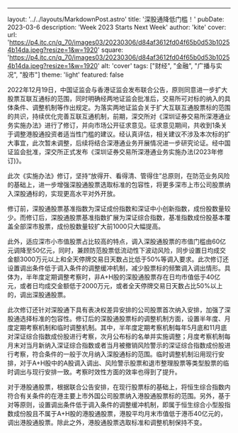 ---
layout: '../../layouts/MarkdownPost.astro'
title: '深股通降低门槛！'
pubDate: 2023-03-6
description: 'Week 2023 Starts Next Week'
author: 'kite'
cover:
    url: 'https://p4.itc.cn/q_70/images03/20230306/d84af3612fd04f65b0d53b10254b14da.jpeg?resize=1&w=1920'
    square: 'https://p4.itc.cn/q_70/images03/20230306/d84af3612fd04f65b0d53b10254b14da.jpeg?resize=1&w=1920'
    alt: 'cover'
tags: ["财经", "金融", "广播与实况", "股市"]
theme: 'light'
featured: false

2022年12月19日，中国证监会与香港证监会发布联合公告，原则同意进一步扩大股票互联互通标的范围，同时明确经两地证监会批准后，交易所可对标的纳入的具体条件、调整机制等作出规定。为落实两地证监会关于扩大互联互通股票标的范围的共识，持续优化完善互联互通机制，前期，深交所对《深圳证券交易所深港通业务实施办法》进行了修订，并向市场公开征求意见。征求意见期间，共收到1条关于调整港股通投资者适当性门槛的建议。经认真评估，相关建议不涉及本次标的扩大事宜，此次暂未调整，后续将结合深港通业务开展情况进一步研究论证。经中国证监会批准，深交所正式发布《深圳证券交易所深港通业务实施办法(2023年修订)》。

此次《实施办法》修订，坚持“放得开、看得清、管得住”总原则，在防范业务风险的基础上，进一步增强深股通股票选取标准的包容性，将更多深市上市公司股票纳入深股通标的，实现更高水平对外开放。

修订前，深股通股票基准指数为深证成份指数和深证中小创新指数，成份股数量较少。而修订后，深股通股票基准指数扩展为深证综合指数，基准指数成份股基本覆盖全部深市股票，成份股数量较扩大前1000只大幅提高。

此外，适应深市小市值股票占比较高的特点，调入深股通股票的市值门槛由60亿元调降至50亿元，同时，兼顾防范股票低流动性下波动风险，同步设置日均成交金额3000万元以上和全天停牌交易日天数占比低于50%等调入要求。此次修订还设置调出条件低于调入条件的调整缓冲机制，减少股票标的频繁调入调出情形。具体为，半年度定期调整考察时，非A+H股的深股通股票存在日均市值低于40亿元，或者日均成交金额低于2000万元，或者全天停牌交易日天数占比50%以上的，调出深股通股票。

此次修订还针对深股通下具有表决权差异安排的公司股票首次纳入安排，加强了深股通选择标准的包容性。修订后的深股通股票标的调整机制方面，设置半年度、月度定期考察机制和临时调整机制。其中，半年度定期考察机制每年5月底和11月底对深证综合指数成份股进行考察，次月公布标的名单并实施调整；月度考察机制每月末对当月新纳入深证综合指数或者当月被撤销风险警示的深证综合指数成份股进行考察，符合条件的一般于次月纳入深股通标的范围。临时调整机制沿用现行安排，对于A+H股中的A股调入调出、风险警示股票和退市整理股票等类型股票的临时调出与现行安排一致。考察时效性方面的效率也得到了提升。

对于港股通股票，根据联合公告安排，在现行股票标的基础上，将恒生综合指数内符合有关条件的在港主要上市外国公司股票纳入港股通股票标的范围。另外，基于对等原则，设置调出条件低于调入条件的调整缓冲机制，即属于恒生综合小型股指数成份股且不属于A+H股的港股通股票，港股平均月末市值低于港币40亿元的，调出港股通股票。除此之外，港股通股票选取标准和调整机制保持不变。